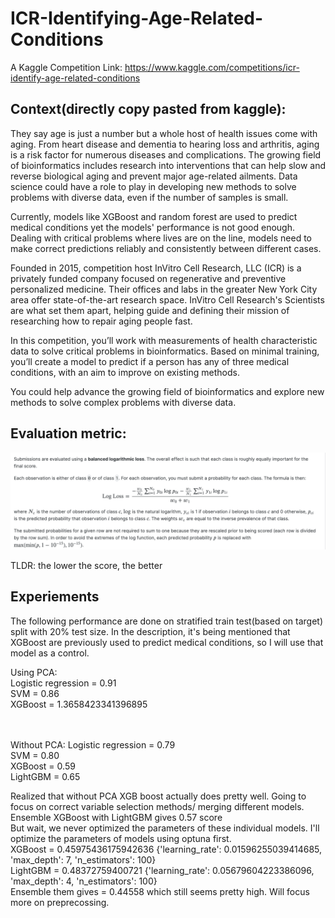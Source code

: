 # ICR-Identifying-Age-Related-Conditions

A Kaggle Competition Link:
https://www.kaggle.com/competitions/icr-identify-age-related-conditions

## Context(directly copy pasted from kaggle):

They say age is just a number but a whole host of health issues come with aging. From heart disease and dementia to hearing loss and arthritis, aging is a risk factor for numerous diseases and complications. The growing field of bioinformatics includes research into interventions that can help slow and reverse biological aging and prevent major age-related ailments. Data science could have a role to play in developing new methods to solve problems with diverse data, even if the number of samples is small.

Currently, models like XGBoost and random forest are used to predict medical conditions yet the models' performance is not good enough. Dealing with critical problems where lives are on the line, models need to make correct predictions reliably and consistently between different cases.

Founded in 2015, competition host InVitro Cell Research, LLC (ICR) is a privately funded company focused on regenerative and preventive personalized medicine. Their offices and labs in the greater New York City area offer state-of-the-art research space. InVitro Cell Research's Scientists are what set them apart, helping guide and defining their mission of researching how to repair aging people fast.

In this competition, you’ll work with measurements of health characteristic data to solve critical problems in bioinformatics. Based on minimal training, you’ll create a model to predict if a person has any of three medical conditions, with an aim to improve on existing methods.

You could help advance the growing field of bioinformatics and explore new methods to solve complex problems with diverse data.

## Evaluation metric: 
![](evaluationMetric.png)

TLDR: the lower the score, the better

## Experiements
The following performance are done on stratified train test(based on target) split with 20% test size.
In the description, it's being mentioned that XGBoost are previously used to predict medical conditions, so I will use that model as a control.



Using PCA: </br>
Logistic regression = 0.91 </br>
SVM = 0.86 </br>
XGBoost = 1.3658423341396895 </br>
 </br> </br>

Without PCA:
Logistic regression = 0.79
</br>
SVM = 0.80
</br>
XGBoost = 0.59 </br>
LightGBM = 0.65</br>


Realized that without PCA XGB boost actually does pretty well. Going to focus on correct variable selection methods/ merging different models. 
</br>
Ensemble XGBoost with LightGBM gives 0.57 score
</br>
But wait, we never optimized the parameters of these individual models. I'll optimize the parameters of models using optuna first.
</br>
XGBoost = 0.45975436175942636 {'learning_rate': 0.01596255039414685, 'max_depth': 7, 'n_estimators': 100}
</br>
LightGBM = 0.48372759400721 {'learning_rate': 0.05679604223386096, 'max_depth': 4, 'n_estimators': 100}
</br>
Ensemble them gives = 0.44558 which still seems pretty high. Will focus more on preprecossing. 
</br>








